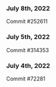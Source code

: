 ### July 8th, 2022

Commit #252611

### July 5th, 2022

Commit #314353


### July 4th, 2022

Commit #72281
